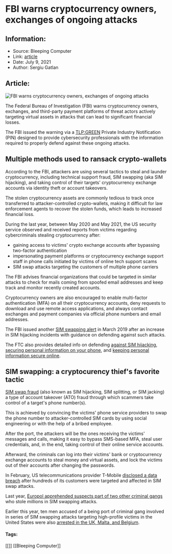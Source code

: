# FBI warns cryptocurrency owners, exchanges of ongoing attacks
### 

## Information:
+ Source: Bleeping Computer
+ Link: [article](https://www.bleepingcomputer.com/news/security/fbi-warns-cryptocurrency-owners-exchanges-of-ongoing-attacks/)
+ Date: July 9, 2021
+ Author: Sergiu Gatlan


## Article:
![FBI warns cryptocurrency owners, exchanges of ongoing attacks](https://www.bleepstatic.com/content/hl-images/2021/07/09/FBI-cryptocurrency.jpg)


The Federal Bureau of Investigation (FBI) warns cryptocurrency owners, exchanges, and third-party payment platforms of threat actors actively targeting virtual assets in attacks that can lead to significant financial losses.


The FBI issued the warning via a [TLP:GREEN](https://www.cisa.gov/tlp) Private Industry Notification (PIN) designed to provide cybersecurity professionals with the information required to properly defend against these ongoing attacks.



Multiple methods used to ransack crypto-wallets
-----------------------------------------------


According to the FBI, attackers are using several tactics to steal and launder cryptocurrency, including technical support fraud, SIM swapping (aka SIM hijacking), and taking control of their targets' cryptocurrency exchange accounts via identity theft or account takeovers.


The stolen cryptocurrency assets are commonly tedious to track once transferred to attacker-controlled crypto-wallets, making it difficult for law enforcement agents to recover the stolen funds, which leads to increased financial loss.


During the last year, between May 2020 and May 2021, the US security service observed and received reports from victims regarding cybercriminals stealing cryptocurrency after:


* gaining access to victims' crypto exchange accounts after bypassing two-factor authentication
* impersonating payment platforms or cryptocurrency exchange support staff in phone calls initiated by victims of online tech support scams
* SIM swap attacks targeting the customers of multiple phone carriers


The FBI advises financial organizations that could be targeted in similar attacks to check for mails coming from spoofed email addresses and keep track and monitor recently created accounts.


Cryptocurrency owners are also encouraged to enable multi-factor authentication (MFA) on all their cryptocurrency accounts, deny requests to download and use remote access applications, and always contact exchanges and payment companies via official phone numbers and email addresses.


The FBI issued another [SIM swapping alert](https://www.fbi.gov/contact-us/field-offices/sanfrancisco/news/press-releases/fbi-san-francisco-warns-the-public-of-the-dangers-of-sim-swapping) in March 2019 after an increase in SIM hijacking incidents with guidance on defending against such attacks.


The FTC also provides detailed info on defending [against SIM hijacking](https://www.bleepingcomputer.com/news/security/ftc-issues-guidance-on-protecting-against-sim-swap-attacks/), [securing personal information on your phone](https://www.consumer.ftc.gov/articles/how-protect-your-phone-and-data-it), and [keeping personal information secure online](https://www.consumer.ftc.gov/articles/0272-how-keep-your-personal-information-secure#online).


SIM swapping: a cryptocurency thief's favorite tactic
-----------------------------------------------------


[SIM swap fraud](https://www.bleepingcomputer.com/tag/sim-swap/) (also known as SIM hijacking, SIM splitting, or SIM jacking) a type of account takeover (ATO) fraud through which scammers take control of a target's phone number(s).


This is achieved by convincing the victims' phone service providers to swap the phone number to attacker-controlled SIM cards by using social engineering or with the help of a bribed employee.


After the port, the attackers will be the ones receiving the victims' messages and calls, making it easy to bypass SMS-based MFA, steal user credentials, and, in the end, taking control of their online service accounts.


Afterward, the criminals can log into their victims' bank or cryptocurrency exchange accounts to steal money and virtual assets, and lock the victims out of their accounts after changing the passwords.


In February, US telecommunications provider T-Mobile [disclosed a data breach](https://www.bleepingcomputer.com/news/security/t-mobile-discloses-data-breach-after-sim-swapping-attacks/) after hundreds of its customers were targeted and affected in SIM swap attacks.


Last year, [Europol apprehended suspects part of two other criminal gangs](https://www.bleepingcomputer.com/news/security/europol-dismantles-sim-swap-criminal-groups-that-stole-millions/) who stole millions in SIM swapping attacks.


Earlier this year, ten men accused of a being port of criminal gang involved in series of SIM swapping attacks targeting high-profile victims in the United States were also [arrested in the UK, Malta, and Belgium](https://www.bleepingcomputer.com/news/security/sim-hijackers-arrested-after-stealing-millions-from-us-celebrities/).




#### Tags:
[[]] [[Bleeping Computer]]
